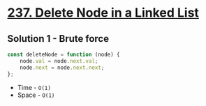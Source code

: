 # [237. Delete Node in a Linked List](https://leetcode.com/problems/delete-node-in-a-linked-list/)

## Solution 1 - Brute force

```js
const deleteNode = function (node) {
    node.val = node.next.val;
    node.next = node.next.next;
};
```

-   Time - `O(1)`
-   Space - `O(1)`
